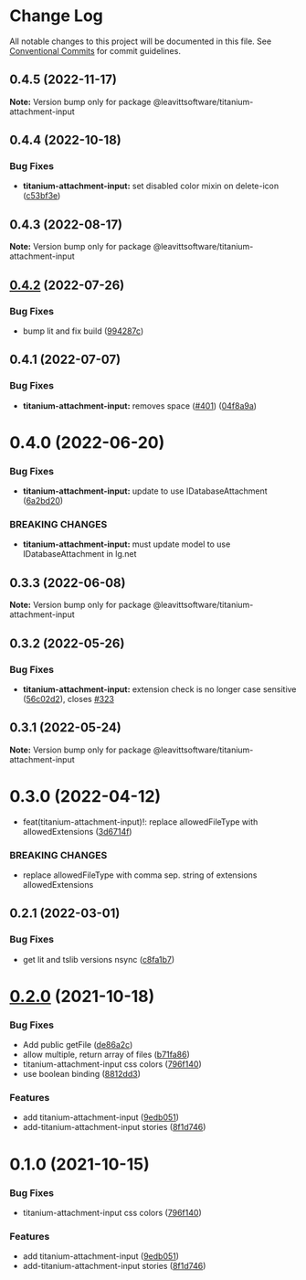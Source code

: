 # Change Log

All notable changes to this project will be documented in this file.
See [Conventional Commits](https://conventionalcommits.org) for commit guidelines.

## 0.4.5 (2022-11-17)

**Note:** Version bump only for package @leavittsoftware/titanium-attachment-input

## 0.4.4 (2022-10-18)

### Bug Fixes

- **titanium-attachment-input:** set disabled color mixin on delete-icon ([c53bf3e](https://github.com/LeavittSoftware/titanium-elements/commit/c53bf3e513e9657fd21ea9abdfb746b187d4b1db))

## 0.4.3 (2022-08-17)

**Note:** Version bump only for package @leavittsoftware/titanium-attachment-input

## [0.4.2](https://github.com/LeavittSoftware/titanium-elements/compare/@leavittsoftware/titanium-attachment-input@0.4.1...@leavittsoftware/titanium-attachment-input@0.4.2) (2022-07-26)

### Bug Fixes

- bump lit and fix build ([994287c](https://github.com/LeavittSoftware/titanium-elements/commit/994287cc92267fe41093ee8ded6640521bd3facb))

## 0.4.1 (2022-07-07)

### Bug Fixes

- **titanium-attachment-input:** removes space ([#401](https://github.com/LeavittSoftware/titanium-elements/issues/401)) ([04f8a9a](https://github.com/LeavittSoftware/titanium-elements/commit/04f8a9ae24a8809ac0b1615ae1100b74bcc8a96c))

# 0.4.0 (2022-06-20)

### Bug Fixes

- **titanium-attachment-input:** update to use IDatabaseAttachment ([6a2bd20](https://github.com/LeavittSoftware/titanium-elements/commit/6a2bd2001895dce883fec00899fb1b1999085afd))

### BREAKING CHANGES

- **titanium-attachment-input:** must update model to use IDatabaseAttachment in lg.net

## 0.3.3 (2022-06-08)

**Note:** Version bump only for package @leavittsoftware/titanium-attachment-input

## 0.3.2 (2022-05-26)

### Bug Fixes

- **titanium-attachment-input:** extension check is no longer case sensitive ([56c02d2](https://github.com/LeavittSoftware/titanium-elements/commit/56c02d2509fe83ba1f44cdbffba1aea50279acaa)), closes [#323](https://github.com/LeavittSoftware/titanium-elements/issues/323)

## 0.3.1 (2022-05-24)

**Note:** Version bump only for package @leavittsoftware/titanium-attachment-input

# 0.3.0 (2022-04-12)

- feat(titanium-attachment-input)!: replace allowedFileType with allowedExtensions ([3d6714f](https://github.com/LeavittSoftware/titanium-elements/commit/3d6714fd3ea2ca4163b741fedd318b559df32bc8))

### BREAKING CHANGES

- replace allowedFileType with comma sep. string of extensions allowedExtensions

## 0.2.1 (2022-03-01)

### Bug Fixes

- get lit and tslib versions nsync ([c8fa1b7](https://github.com/LeavittSoftware/titanium-elements/commit/c8fa1b77320c6b6854009bb076ba0bcc2c632ae0))

# [0.2.0](https://github.com/LeavittSoftware/titanium-elements/compare/@leavittsoftware/titanium-attachment-input@0.1.0...@leavittsoftware/titanium-attachment-input@0.2.0) (2021-10-18)

### Bug Fixes

- Add public getFile ([de86a2c](https://github.com/LeavittSoftware/titanium-elements/commit/de86a2c1e770c1fd7e34e2109f806c27e2fcc569))
- allow multiple, return array of files ([b71fa86](https://github.com/LeavittSoftware/titanium-elements/commit/b71fa865db24123422dd1cb36d77ae8545069eac))
- titanium-attachment-input css colors ([796f140](https://github.com/LeavittSoftware/titanium-elements/commit/796f140c8b06cbb845289705efbdea9d3e47db64))
- use boolean binding ([8812dd3](https://github.com/LeavittSoftware/titanium-elements/commit/8812dd3b9205dc3a1ff855fc4d035107751613f5))

### Features

- add titanium-attachment-input ([9edb051](https://github.com/LeavittSoftware/titanium-elements/commit/9edb05157db5646942bd539021cda5a52747f9c0))
- add-titanium-attachment-input stories ([8f1d746](https://github.com/LeavittSoftware/titanium-elements/commit/8f1d74628b97a3827bf3ba7ae20de7d033338b38))

# 0.1.0 (2021-10-15)

### Bug Fixes

- titanium-attachment-input css colors ([796f140](https://github.com/LeavittSoftware/titanium-elements/commit/796f140c8b06cbb845289705efbdea9d3e47db64))

### Features

- add titanium-attachment-input ([9edb051](https://github.com/LeavittSoftware/titanium-elements/commit/9edb05157db5646942bd539021cda5a52747f9c0))
- add-titanium-attachment-input stories ([8f1d746](https://github.com/LeavittSoftware/titanium-elements/commit/8f1d74628b97a3827bf3ba7ae20de7d033338b38))
